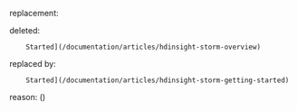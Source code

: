 replacement:

deleted:

		Started](/documentation/articles/hdinsight-storm-overview)

replaced by:

		Started](/documentation/articles/hdinsight-storm-getting-started)

reason: ()

